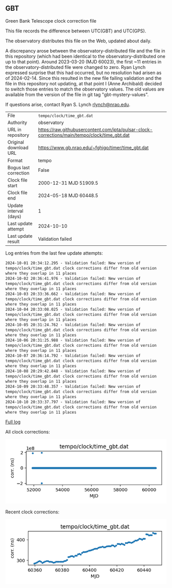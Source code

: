 
## GBT

Green Bank Telescope clock correction file

This file records the difference between UTC(GBT) and UTC(GPS).

The observatory distributes this file on the Web, updated about daily.

A discrepancy arose between the observatory-distributed file and the
file in this repository (which had been identical to the 
observatory-distributed one up to that point). Around 
2023-03-20 (MJD 60023), the first ~11 entries in the 
observatory-distributed file were changed to zero.
Ryan Lynch expressed surprise that this had occurred, but no
resolution had arisen as of 2024-02-14. Since this resulted in
the new file failing validation and the file in this repository
not updating, at that point I (Anne Archibald) decided to
switch those entries to match the observatory values. The old values
are available from the version of the file in git tag 
"gbt-mystery-values".

If questions arise, contact Ryan S. Lynch <rlynch@nrao.edu>.

|     |     |
|:--- |:--- |
| File | `tempo/clock/time_gbt.dat` |
| Authority | observatory |
| URL in repository | <https://raw.githubusercontent.com/ipta/pulsar-clock-corrections/main/tempo/clock/time_gbt.dat> |
| Original download URL | <https://www.gb.nrao.edu/~fghigo/timer/time_gbt.dat> |
| Format | tempo |
| Bogus last correction | False |
| Clock file start | 2000-12-31 MJD 51909.5 |
| Clock file end | 2024-05-18 MJD 60448.5 |
| Update interval (days) | 1 |
| Last update attempt | 2024-10-10 |
| Last update result | Validation failed |

Log entries from the last few update attempts:
```
2024-10-01 20:34:12.295 - Validation failed: New version of tempo/clock/time_gbt.dat clock corrections differ from old version where they overlap in 11 places
2024-10-02 20:36:41.976 - Validation failed: New version of tempo/clock/time_gbt.dat clock corrections differ from old version where they overlap in 11 places
2024-10-03 20:33:36.662 - Validation failed: New version of tempo/clock/time_gbt.dat clock corrections differ from old version where they overlap in 11 places
2024-10-04 20:33:08.025 - Validation failed: New version of tempo/clock/time_gbt.dat clock corrections differ from old version where they overlap in 11 places
2024-10-05 20:31:24.762 - Validation failed: New version of tempo/clock/time_gbt.dat clock corrections differ from old version where they overlap in 11 places
2024-10-06 20:31:25.988 - Validation failed: New version of tempo/clock/time_gbt.dat clock corrections differ from old version where they overlap in 11 places
2024-10-07 20:36:14.792 - Validation failed: New version of tempo/clock/time_gbt.dat clock corrections differ from old version where they overlap in 11 places
2024-10-08 20:29:42.848 - Validation failed: New version of tempo/clock/time_gbt.dat clock corrections differ from old version where they overlap in 11 places
2024-10-09 20:33:48.357 - Validation failed: New version of tempo/clock/time_gbt.dat clock corrections differ from old version where they overlap in 11 places
2024-10-10 20:33:37.797 - Validation failed: New version of tempo/clock/time_gbt.dat clock corrections differ from old version where they overlap in 11 places
```
[Full log](https://raw.githubusercontent.com/ipta/pulsar-clock-corrections/main/log/tempo/clock/time_gbt.dat.log)


All clock corrections:

![plot of all clock corrections](time_gbt.dat.png "All corrections")

Recent clock corrections:

![plot of recent clock corrections](time_gbt.dat.short.png "Recent corrections")


